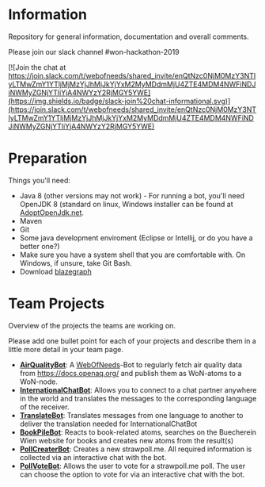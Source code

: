# Information
Repository for general information, documentation and overall comments.

Please join our slack channel #won-hackathon-2019

[![Join the chat at https://join.slack.com/t/webofneeds/shared_invite/enQtNzc0NjM0MzY3NTIyLTMwZmY1YTljMjMzYjJhMjJkYjYxM2MyMDdmMjU4ZTE4MDM4NWFiNDJiNWMyZGNjYTliYjA4NWYzY2RjMGY5YWE](https://img.shields.io/badge/slack-join%20chat-informational.svg)](https://join.slack.com/t/webofneeds/shared_invite/enQtNzc0NjM0MzY3NTIyLTMwZmY1YTljMjMzYjJhMjJkYjYxM2MyMDdmMjU4ZTE4MDM4NWFiNDJiNWMyZGNjYTliYjA4NWYzY2RjMGY5YWE)

# Preparation
Things you'll need:
* Java 8 (other versions may not work) - For running a bot, you'll need OpenJDK 8 (standard on linux, Windows installer can be found at [AdoptOpenJdk.net](https://adoptopenjdk.net/index.html). 
* Maven
* Git
* Some java development enviroment (Eclipse or Intellij, or do you have a better one?)
* Make sure you have a system shell that you are comfortable with. On Windows, if unsure, take Git Bash.
* Download [blazegraph](https://sourceforge.net/projects/bigdata/files/bigdata/)

# Team Projects
Overview of the projects the teams are working on. 

Please add one bullet point for each of your projects and describe them in a little more detail in your team page.

* [**AirQualityBot**](teams/air-quality-bot.md#airqualitybot-1): A [WebOfNeeds](https://github.com/researchstudio-sat/webofneeds)-Bot to regularly fetch air quality data from https://docs.openaq.org/ and publish them as WoN-atoms to a WoN-node.
* [**InternationalChatBot**](teams/international-chat-bot.md): Allows you to connect to a chat partner anywhere in the world and translates the messages to the corresponding language of the receiver.
* [**TranslateBot**](teams/translatebot.md): Translates messages from one language to another to deliver the translation needed for InternationalChatBot
* [**BookPileBot**](teams/book-pile-bot.md): Reacts to book-related atoms, searches on the Buecherein Wien website for books and creates new atoms from the result(s)
* [**PollCreaterBot**](teams/poll-creator-bot.md): Creates a new strawpoll.me. All required information is collected via an interactive chat with the bot.
* [**PollVoteBot**](teams/poll-vote-bot.md): Allows the user to vote for a strawpoll.me poll. The user can choose the option to vote for via an interactive chat with the bot.